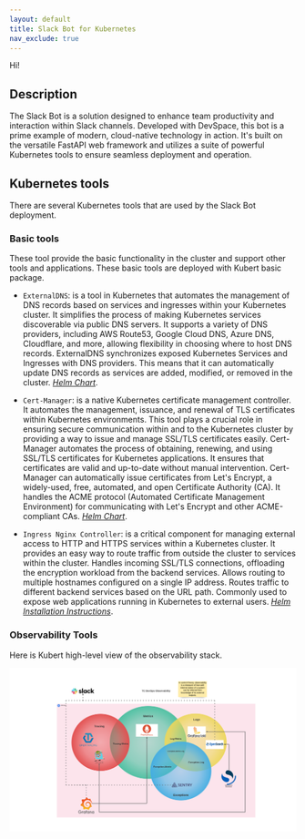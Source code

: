 ```yaml
---
layout: default
title: Slack Bot for Kubernetes
nav_exclude: true
---
```


Hi!

## Description

The Slack Bot is a solution designed to enhance team productivity and interaction within Slack channels. Developed with DevSpace, this bot is a prime example of modern, cloud-native technology in action. It's built on the versatile FastAPI web framework and utilizes a suite of powerful Kubernetes tools to ensure seamless deployment and operation.

## Kubernetes tools

There are several Kubernetes tools that are used by the Slack Bot deployment.

### Basic tools

These tool provide the basic functionality in the cluster and support other tools and applications.
These basic tools are deployed with Kubert basic package.

- `ExternalDNS`: is a tool in Kubernetes that automates the management of DNS records based on services and ingresses within your Kubernetes cluster. It simplifies the process of making Kubernetes services discoverable via public DNS servers. It supports a variety of DNS providers, including AWS Route53, Google Cloud DNS, Azure DNS, Cloudflare, and more, allowing flexibility in choosing where to host DNS records.  ExternalDNS synchronizes exposed Kubernetes Services and Ingresses with DNS providers. This means that it can automatically update DNS records as services are added, modified, or removed in the cluster. *[Helm Chart](https://artifacthub.io/packages/helm/bitnami/external-dns)*.

- `Cert-Manager`: is a native Kubernetes certificate management controller. It automates the management, issuance, and renewal of TLS certificates within Kubernetes environments. This tool plays a crucial role in ensuring secure communication within and to the Kubernetes cluster by providing a way to issue and manage SSL/TLS certificates easily. Cert-Manager automates the process of obtaining, renewing, and using SSL/TLS certificates for Kubernetes applications. It ensures that certificates are valid and up-to-date without manual intervention. Cert-Manager can automatically issue certificates from Let's Encrypt, a widely-used, free, automated, and open Certificate Authority (CA). It handles the ACME protocol (Automated Certificate Management Environment) for communicating with Let's Encrypt and other ACME-compliant CAs. *[Helm Chart](<https://artifacthub.io/packages/helm/cert-manager/cert-manager>)*.

- `Ingress Nginx Controller`: is a critical component for managing external access to HTTP and HTTPS services within a Kubernetes cluster. It provides an easy way to route traffic from outside the cluster to services within the cluster. Handles incoming SSL/TLS connections, offloading the encryption workload from the backend services. Allows routing to multiple hostnames configured on a single IP address. Routes traffic to different backend services based on the URL path. Commonly used to expose web applications running in Kubernetes to external users. *[Helm Installation Instructions](<https://kubernetes.github.io/ingress-nginx/deploy/#quick-start>)*.

### Observability Tools

Here is Kubert high-level view of the observability stack.

![observability](assets/img/kubert_observability.png)
